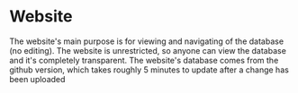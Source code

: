 # Website

The website's main purpose is for viewing and navigating of the database (no editing). The website is unrestricted, so anyone can view the database and it's completely transparent. The website's database comes from the github version, which takes roughly 5 minutes to update after a change has been uploaded